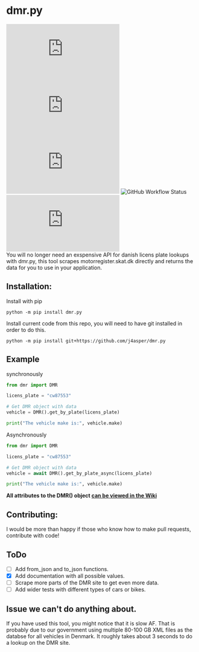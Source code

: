 # dmr.py  
![PyPI - Python Version](https://img.shields.io/pypi/pyversions/dmr.py?style=for-the-badge)
![PyPI](https://img.shields.io/pypi/v/dmr.py?style=for-the-badge)  
![PyPI - Downloads](https://img.shields.io/pypi/dm/dmr.py?style=for-the-badge)
![GitHub Workflow Status](https://img.shields.io/github/workflow/status/j4asper/dmr.py/dmr%20test?style=for-the-badge)
![GitHub](https://img.shields.io/github/license/j4asper/dmr.py?style=for-the-badge)  
You will no longer need an exspensive API for danish licens plate lookups with dmr.py, this tool scrapes motorregister.skat.dk directly and returns the data for you to use in your application.  

## Installation:  
Install with pip
```
python -m pip install dmr.py
```  

Install current code from this repo, you will need to have git installed in order to do this.
```
python -m pip install git+https://github.com/j4asper/dmr.py
```


## Example  

synchronously  
```python
from dmr import DMR

licens_plate = "cw87553"

# Get DMR object with data
vehicle = DMR().get_by_plate(licens_plate)

print("The vehicle make is:", vehicle.make)
```

Asynchronously  
```python
from dmr import DMR

licens_plate = "cw87553"

# Get DMR object with data
vehicle = await DMR().get_by_plate_async(licens_plate)

print("The vehicle make is:", vehicle.make)
```

**All attributes to the DMR() object [can be viewed in the Wiki](https://github.com/j4asper/dmr.py/wiki/DMR-Attributes 'Click here to go to the Wiki')**

## Contributing:
I would be more than happy if those who know how to make pull requests, contribute with code!  

## ToDo
- [ ] Add from_json and to_json functions.  
- [x] Add documentation with all possible values.  
- [ ] Scrape more parts of the DMR site to get even more data. 
- [ ] Add wider tests with different types of cars or bikes.  

## Issue we can't do anything about.  
If you have used this tool, you might notice that it is slow AF. That is probably due to our government using multiple 80-100 GB XML files as the databse for all vehicles in Denmark. It roughly takes about 3 seconds to do a lookup on the DMR site.
